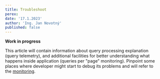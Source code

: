 ```yaml
---
title: Troubleshoot
perex:
date: '17.1.2023'
author: 'Ing. Jan Novotný'
published: false
---
```


**Work in progress**

This article will contain information about query processing explanation (query telemetry), and additional facilities
for better understanding what happens inside application (queries per "page" monitoring). Pinpoint some places where
developer might start to debug its problems and will refer to the [monitoring](../../operate/monitor.md).